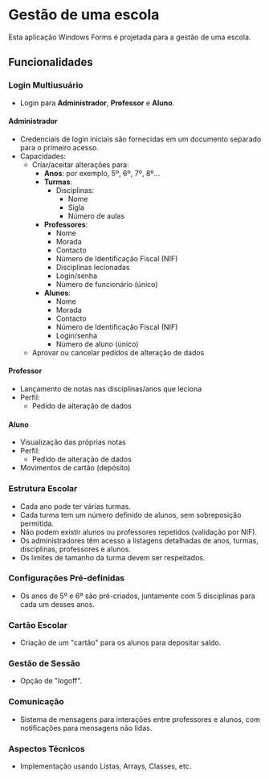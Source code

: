 # Gestão de uma escola

Esta aplicação Windows Forms é projetada para a gestão de uma escola.

## Funcionalidades

### Login Multiusuário
- Login para **Administrador**, **Professor** e **Aluno**.

#### Administrador
- Credenciais de login iniciais são fornecidas em um documento separado para o primeiro acesso.
- Capacidades:
  - Criar/aceitar alterações para:
    - **Anos**: por exemplo, 5º, 6º, 7º, 8º...
    - **Turmas**:
      - Disciplinas:
        - Nome
        - Sigla
        - Número de aulas
    - **Professores**:
      - Nome
      - Morada
      - Contacto
      - Número de Identificação Fiscal (NIF)
      - Disciplinas lecionadas
      - Login/senha
      - Número de funcionário (único)
    - **Alunos**:
      - Nome
      - Morada
      - Contacto
      - Número de Identificação Fiscal (NIF)
      - Login/senha
      - Número de aluno (único)
  - Aprovar ou cancelar pedidos de alteração de dados

#### Professor
- Lançamento de notas nas disciplinas/anos que leciona
- Perfil:
  - Pedido de alteração de dados

#### Aluno
- Visualização das próprias notas
- Perfil:
  - Pedido de alteração de dados
- Movimentos de cartão (depósito)

### Estrutura Escolar
- Cada ano pode ter várias turmas.
- Cada turma tem um número definido de alunos, sem sobreposição permitida.
- Não podem existir alunos ou professores repetidos (validação por NIF).
- Os administradores têm acesso a listagens detalhadas de anos, turmas, disciplinas, professores e alunos.
- Os limites de tamanho da turma devem ser respeitados.

### Configurações Pré-definidas
- Os anos de 5º e 6º são pré-criados, juntamente com 5 disciplinas para cada um desses anos.

### Cartão Escolar
- Criação de um "cartão" para os alunos para depositar saldo.

### Gestão de Sessão
- Opção de "logoff".

### Comunicação
- Sistema de mensagens para interações entre professores e alunos, com notificações para mensagens não lidas.

### Aspectos Técnicos
- Implementação usando Listas, Arrays, Classes, etc.

